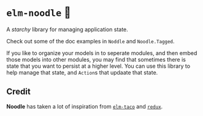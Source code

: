 # `elm-noodle` 🍜

A *starchy* library for managing application state.

Check out some of the doc examples in `Noddle` and `Noodle.Tagged`.

If you like to organize your models in to seperate modules, and then embed those models
into other modules, you may find that sometimes there is state that you want to persist at
a higher level. You can use this library to help manage that state, and `Action`s that updaate
that state.

## Credit

**Noodle** has taken a lot of inspiration from [`elm-taco`](https://github.com/ohanhi/elm-taco) and
[`redux`](https://redux.js.org/).
